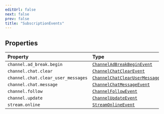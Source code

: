 ```yaml
---
editUrl: false
next: false
prev: false
title: "SubscriptionEvents"
---
```


## Properties

| Property | Type |
| :------ | :------ |
| `channel.ad_break.begin` | [`ChannelAdBreakBeginEvent`](ChannelAdBreakBeginEvent.md) |
| `channel.chat.clear` | [`ChannelChatClearEvent`](ChannelChatClearEvent.md) |
| `channel.chat.clear_user_messages` | [`ChannelChatClearUserMessagesEvent`](ChannelChatClearUserMessagesEvent.md) |
| `channel.chat.message` | [`ChannelChatMessageEvent`](ChannelChatMessageEvent.md) |
| `channel.follow` | [`ChannelFollowEvent`](ChannelFollowEvent.md) |
| `channel.update` | [`ChannelUpdateEvent`](ChannelUpdateEvent.md) |
| `stream.online` | [`StreamOnlineEvent`](StreamOnlineEvent.md) |
